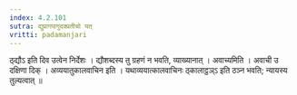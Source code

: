 ```yaml
---
index: 4.2.101
sutra: द्युप्रागपागुदक्प्रतीचो यत्‌
vritti: padamanjari
---
```


 ठ्द्यौऽ इति दिव उत्वेन निर्देशः । द्यौशब्दस्य तु ग्रहणं न भवति, व्याख्यानात् । अवाच्यमिति । अवाची उ दक्षिणा दिक् । अव्ययातुकालवाचिन इति । यथाव्ययात्कालवाचिनः ठ्कालाट्ठञ्ऽ इति ठञ्न भवति; न्यायस्य तुल्यत्वात् ॥
